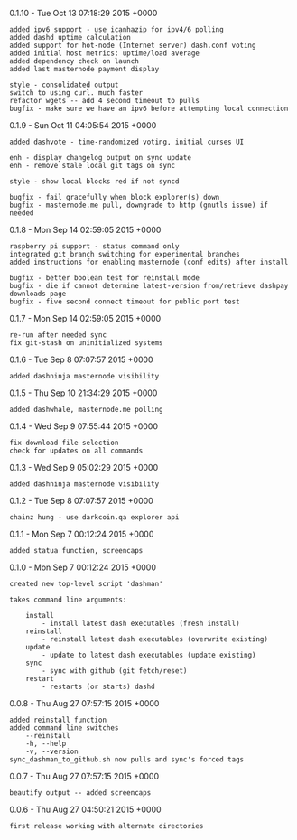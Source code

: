 
0.1.10 -  Tue Oct 13 07:18:29 2015 +0000

    added ipv6 support - use icanhazip for ipv4/6 polling
    added dashd uptime calculation
    added support for hot-node (Internet server) dash.conf voting
    added initial host metrics: uptime/load average
    added dependency check on launch
    added last masternode payment display

    style - consolidated output
    switch to using curl. much faster
    refactor wgets -- add 4 second timeout to pulls
    bugfix - make sure we have an ipv6 before attempting local connection

0.1.9 - Sun Oct 11 04:05:54 2015 +0000

    added dashvote - time-randomized voting, initial curses UI

    enh - display changelog output on sync update
    enh - remove stale local git tags on sync

    style - show local blocks red if not syncd

    bugfix - fail gracefully when block explorer(s) down
    bugfix - masternode.me pull, downgrade to http (gnutls issue) if needed

0.1.8 - Mon Sep 14 02:59:05 2015 +0000

    raspberry pi support - status command only
    integrated git branch switching for experimental branches
    added instructions for enabling masternode (conf edits) after install

    bugfix - better boolean test for reinstall mode
    bugfix - die if cannot determine latest-version from/retrieve dashpay downloads page
    bugfix - five second connect timeout for public port test

0.1.7 - Mon Sep 14 02:59:05 2015 +0000

    re-run after needed sync
    fix git-stash on uninitialized systems

0.1.6 - Tue Sep 8 07:07:57 2015 +0000

    added dashninja masternode visibility

0.1.5 - Thu Sep 10 21:34:29 2015 +0000

    added dashwhale, masternode.me polling

0.1.4 - Wed Sep 9 07:55:44 2015 +0000

    fix download file selection
    check for updates on all commands

0.1.3 - Wed Sep 9 05:02:29 2015 +0000

    added dashninja masternode visibility

0.1.2 - Tue Sep 8 07:07:57 2015 +0000

    chainz hung - use darkcoin.qa explorer api

0.1.1 - Mon Sep 7 00:12:24 2015 +0000

    added statua function, screencaps

0.1.0 - Mon Sep 7 00:12:24 2015 +0000

    created new top-level script 'dashman'

    takes command line arguments:

        install
            - install latest dash executables (fresh install)
        reinstall
            - reinstall latest dash executables (overwrite existing)
        update
            - update to latest dash executables (update existing)
        sync
            - sync with github (git fetch/reset)
        restart
            - restarts (or starts) dashd


0.0.8 - Thu Aug 27 07:57:15 2015 +0000

    added reinstall function
    added command line switches
        --reinstall
        -h, --help
        -v, --version
    sync_dashman_to_github.sh now pulls and sync's forced tags


0.0.7 - Thu Aug 27 07:57:15 2015 +0000

    beautify output -- added screencaps


0.0.6 - Thu Aug 27 04:50:21 2015 +0000

    first release working with alternate directories
